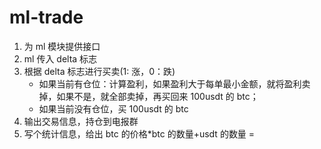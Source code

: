 # ml-trade

1. 为 ml 模块提供接口
2. ml 传入 delta 标志
3. 根据 delta 标志进行买卖(1: 涨，0：跌)
    - 如果当前有仓位：计算盈利，如果盈利大于每单最小金额，就将盈利卖掉，如果不是，就全部卖掉，再买回来 100usdt 的 btc；
    - 如果当前没有仓位，买 100usdt 的 btc
4. 输出交易信息，持仓到电报群
5. 写个统计信息，给出 btc 的价格\*btc 的数量+usdt 的数量 =
